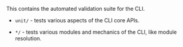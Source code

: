 This contains the automated validation suite for the CLI.

* `unit/` - tests various aspects of the CLI core APIs.

* `*/` - tests various modules and mechanics of the CLI, like module resolution.
